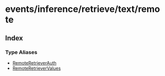 # events/inference/retrieve/text/remote

## Index

### Type Aliases

- [RemoteRetrieverAuth](type-aliases/RemoteRetrieverAuth.md)
- [RemoteRetrieverValues](type-aliases/RemoteRetrieverValues.md)
